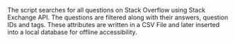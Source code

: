 The script searches for all questions on Stack Overflow using Stack Exchange API.
The questions are filtered along with their answers, question IDs and tags.
These attributes are written in a CSV File and later inserted into a local database for offline accessibility.